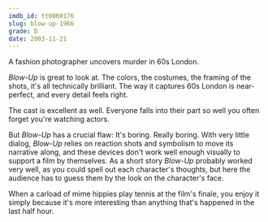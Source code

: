 ```yaml
---
imdb_id: tt0060176
slug: blow-up-1966
grade: D
date: 2003-11-21
---
```


A fashion photographer uncovers murder in 60s London.

_Blow-Up_ is great to look at. The colors, the costumes, the framing of the shots, it's all technically brilliant. The way it captures 60s London is near-perfect, and every detail feels right.

The cast is excellent as well. Everyone falls into their part so well you often forget you're watching actors.

But _Blow-Up_ has a crucial flaw: It's boring. Really boring. With very little dialog, _Blow-Up_ relies on reaction shots and symbolism to move its narrative along, and these devices don't work well enough visually to support a film by themselves. As a short story _Blow-Up_ probably worked very well, as you could spell out each character's thoughts, but here the audience has to guess them by the look on the character's face.

When a carload of mime hippies play tennis at the film's finale, you enjoy it simply because it's more interesting than anything that's happened in the last half hour.
